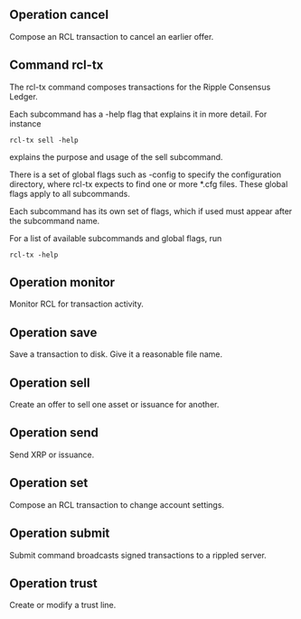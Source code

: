 ## Operation cancel

Compose an RCL transaction to cancel an earlier offer.

## Command rcl-tx

The rcl-tx command composes transactions for the Ripple Consensus Ledger.

Each subcommand has a -help flag that explains it in more detail. For
instance

    rcl-tx sell -help

explains the purpose and usage of the sell subcommand.

There is a set of global flags such as -config to specify the configuration
directory, where rcl-tx expects to find one or more *.cfg files. These
global flags apply to all subcommands.

Each subcommand has its own set of flags, which if used must appear after
the subcommand name.

For a list of available subcommands and global flags, run

    rcl-tx -help

## Operation monitor

Monitor RCL for transaction activity.

## Operation save

Save a transaction to disk. Give it a reasonable file name.

## Operation sell

Create an offer to sell one asset or issuance for another.

## Operation send

Send XRP or issuance.

## Operation set

Compose an RCL transaction to change account settings.

## Operation submit

Submit command broadcasts signed transactions to a rippled server.

## Operation trust

Create or modify a trust line.


